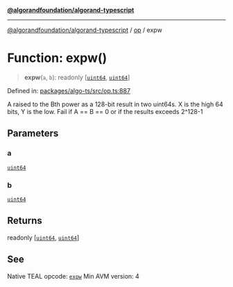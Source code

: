 [**@algorandfoundation/algorand-typescript**](../../README.md)

***

[@algorandfoundation/algorand-typescript](../../README.md) / [op](../README.md) / expw

# Function: expw()

> **expw**(`a`, `b`): readonly \[[`uint64`](../../index/type-aliases/uint64.md), [`uint64`](../../index/type-aliases/uint64.md)\]

Defined in: [packages/algo-ts/src/op.ts:887](https://github.com/algorandfoundation/puya-ts/blob/main/packages/algo-ts/src/op.ts#L887)

A raised to the Bth power as a 128-bit result in two uint64s. X is the high 64 bits, Y is the low. Fail if A == B == 0 or if the results exceeds 2^128-1

## Parameters

### a

[`uint64`](../../index/type-aliases/uint64.md)

### b

[`uint64`](../../index/type-aliases/uint64.md)

## Returns

readonly \[[`uint64`](../../index/type-aliases/uint64.md), [`uint64`](../../index/type-aliases/uint64.md)\]

## See

Native TEAL opcode: [`expw`](https://developer.algorand.org/docs/get-details/dapps/avm/teal/opcodes/v10/#expw)
Min AVM version: 4
